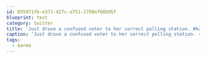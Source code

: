 ```yaml
---
id: 035971fb-e371-427c-a751-1799a768b95f
blueprint: text
category: twitter
title: 'Just drove a confused voter to her correct polling station. #karma'
caption: 'Just drove a confused voter to her correct polling station. <span class="hashtag hashtag_local">#<a href="http://tweettemp.darylchymko.ca/?tag=karma">karma</a>'
tags:
  - karma
---
```

